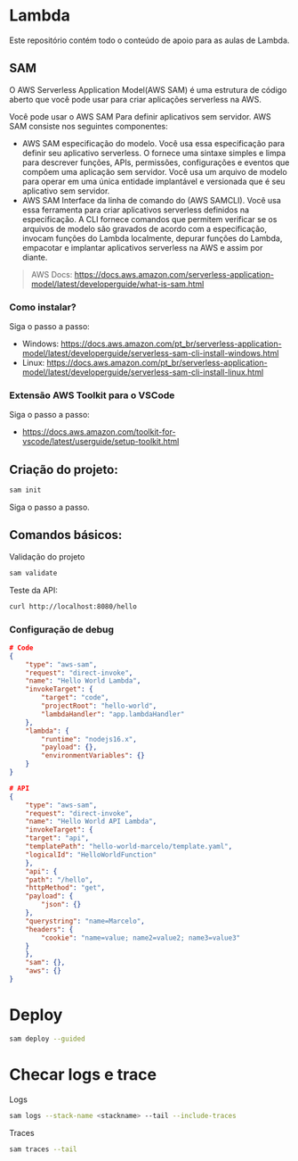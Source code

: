 # Lambda

Este repositório contém todo o conteúdo de apoio para as aulas de Lambda.

## SAM

O AWS Serverless Application Model(AWS SAM) é uma estrutura de código aberto que você pode usar para criar aplicações serverless na AWS.

Você pode usar o AWS SAM Para definir aplicativos sem servidor. AWS SAM consiste nos seguintes componentes:

- AWS SAM especificação do modelo. Você usa essa especificação para definir seu aplicativo serverless. O fornece uma sintaxe simples e limpa para descrever funções, APIs, permissões, configurações e eventos que compõem uma aplicação sem servidor. Você usa um arquivo de modelo para operar em uma única entidade implantável e versionada que é seu aplicativo sem servidor.
- AWS SAM Interface da linha de comando do (AWS SAMCLI). Você usa essa ferramenta para criar aplicativos serverless definidos na especificação. A CLI fornece comandos que permitem verificar se os arquivos de modelo são gravados de acordo com a especificação, invocam funções do Lambda localmente, depurar funções do Lambda, empacotar e implantar aplicativos serverless na AWS e assim por diante.

> AWS Docs: https://docs.aws.amazon.com/serverless-application-model/latest/developerguide/what-is-sam.html

### Como instalar?

Siga o passo a passo:

- Windows: https://docs.aws.amazon.com/pt_br/serverless-application-model/latest/developerguide/serverless-sam-cli-install-windows.html
- Linux: https://docs.aws.amazon.com/pt_br/serverless-application-model/latest/developerguide/serverless-sam-cli-install-linux.html

### Extensão AWS Toolkit para o VSCode

Siga o passo a passo: 
- https://docs.aws.amazon.com/toolkit-for-vscode/latest/userguide/setup-toolkit.html



## Criação do projeto:

```sh
sam init
```

Siga o passo a passo.

## Comandos básicos:

Validação do projeto

```sh
sam validate
```
Teste da API:

```sh
curl http://localhost:8080/hello
```

### Configuração de debug

```json
# Code
{
    "type": "aws-sam",
    "request": "direct-invoke",
    "name": "Hello World Lambda",
    "invokeTarget": {
        "target": "code",
        "projectRoot": "hello-world",
        "lambdaHandler": "app.lambdaHandler"
    },
    "lambda": {
        "runtime": "nodejs16.x",
        "payload": {},
        "environmentVariables": {}
    }
}

# API
{
    "type": "aws-sam",
    "request": "direct-invoke",
    "name": "Hello World API Lambda",
    "invokeTarget": {
    "target": "api",
    "templatePath": "hello-world-marcelo/template.yaml",
    "logicalId": "HelloWorldFunction"
    },
    "api": {
    "path": "/hello",
    "httpMethod": "get",
    "payload": {
        "json": {}
    },
    "querystring": "name=Marcelo",
    "headers": {
        "cookie": "name=value; name2=value2; name3=value3"
    }
    },
    "sam": {},
    "aws": {}
}
```

# Deploy

```sh
sam deploy --guided
```

# Checar logs e trace

Logs
```sh
sam logs --stack-name <stackname> --tail --include-traces
```

Traces

```sh
sam traces --tail
```